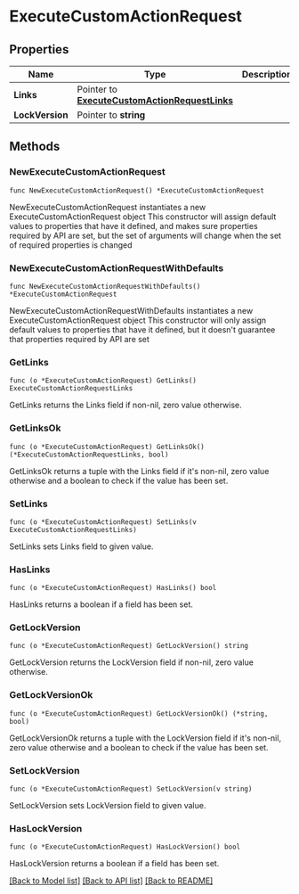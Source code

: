 # ExecuteCustomActionRequest

## Properties

Name | Type | Description | Notes
------------ | ------------- | ------------- | -------------
**Links** | Pointer to [**ExecuteCustomActionRequestLinks**](ExecuteCustomActionRequestLinks.md) |  | [optional] 
**LockVersion** | Pointer to **string** |  | [optional] 

## Methods

### NewExecuteCustomActionRequest

`func NewExecuteCustomActionRequest() *ExecuteCustomActionRequest`

NewExecuteCustomActionRequest instantiates a new ExecuteCustomActionRequest object
This constructor will assign default values to properties that have it defined,
and makes sure properties required by API are set, but the set of arguments
will change when the set of required properties is changed

### NewExecuteCustomActionRequestWithDefaults

`func NewExecuteCustomActionRequestWithDefaults() *ExecuteCustomActionRequest`

NewExecuteCustomActionRequestWithDefaults instantiates a new ExecuteCustomActionRequest object
This constructor will only assign default values to properties that have it defined,
but it doesn't guarantee that properties required by API are set

### GetLinks

`func (o *ExecuteCustomActionRequest) GetLinks() ExecuteCustomActionRequestLinks`

GetLinks returns the Links field if non-nil, zero value otherwise.

### GetLinksOk

`func (o *ExecuteCustomActionRequest) GetLinksOk() (*ExecuteCustomActionRequestLinks, bool)`

GetLinksOk returns a tuple with the Links field if it's non-nil, zero value otherwise
and a boolean to check if the value has been set.

### SetLinks

`func (o *ExecuteCustomActionRequest) SetLinks(v ExecuteCustomActionRequestLinks)`

SetLinks sets Links field to given value.

### HasLinks

`func (o *ExecuteCustomActionRequest) HasLinks() bool`

HasLinks returns a boolean if a field has been set.

### GetLockVersion

`func (o *ExecuteCustomActionRequest) GetLockVersion() string`

GetLockVersion returns the LockVersion field if non-nil, zero value otherwise.

### GetLockVersionOk

`func (o *ExecuteCustomActionRequest) GetLockVersionOk() (*string, bool)`

GetLockVersionOk returns a tuple with the LockVersion field if it's non-nil, zero value otherwise
and a boolean to check if the value has been set.

### SetLockVersion

`func (o *ExecuteCustomActionRequest) SetLockVersion(v string)`

SetLockVersion sets LockVersion field to given value.

### HasLockVersion

`func (o *ExecuteCustomActionRequest) HasLockVersion() bool`

HasLockVersion returns a boolean if a field has been set.


[[Back to Model list]](../README.md#documentation-for-models) [[Back to API list]](../README.md#documentation-for-api-endpoints) [[Back to README]](../README.md)



